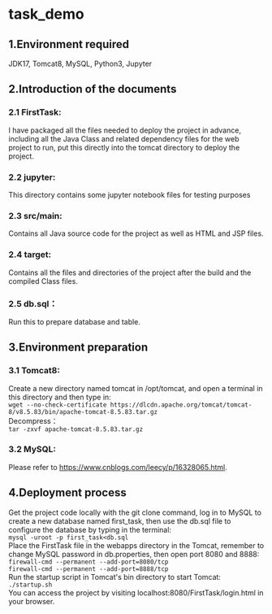 # task_demo
## 1.Environment required
JDK17, Tomcat8, MySQL, Python3, Jupyter

## 2.Introduction of the documents
### 2.1 FirstTask: 
I have packaged all the files needed to deploy the project in advance, including all the Java Class and related dependency files for the web project to run, put this directly into the tomcat directory to deploy the project.

### 2.2 jupyter:
This directory contains some jupyter notebook files for testing purposes

### 2.3 src/main: 
Contains all Java source code for the project as well as HTML and JSP files.

### 2.4 target: 
Contains all the files and directories of the project after the build and the compiled Class files.

### 2.5 db.sql：
Run this to prepare database and table.

## 3.Environment preparation
### 3.1 Tomcat8:
Create a new directory named tomcat in /opt/tomcat, and open a terminal in this directory and then type in:  
```wget --no-check-certificate https://dlcdn.apache.org/tomcat/tomcat-8/v8.5.83/bin/apache-tomcat-8.5.83.tar.gz```  
Decompress：  
```tar -zxvf apache-tomcat-8.5.83.tar.gz```

### 3.2 MySQL:
Please refer to <https://www.cnblogs.com/leecy/p/16328065.html>.

## 4.Deployment process
Get the project code locally with the git clone command, log in to MySQL to create a new database named first_task, then use the db.sql file to configure the database by typing in the terminal:  
```mysql -uroot -p first_task<db.sql```  
Place the FirstTask file in the webapps directory in the Tomcat, remember to change MySQL password in db.properties, then open port 8080 and 8888:  
```firewall-cmd --permanent --add-port=8080/tcp```  
```firewall-cmd --permanent --add-port=8888/tcp```  
Run the startup script in Tomcat's bin directory to start Tomcat:  
```./startup.sh```  
You can access the project by visiting localhost:8080/FirstTask/login.html in your browser.
